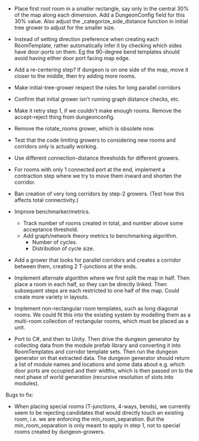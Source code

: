 - Place first root room in a smaller rectangle, say only in the central 30% of the map along each dimension. Add a DungeonConfig field for this 30% value. Also adjust the _categorize_side_distance function in initial tree grower to adjust for the smaller size.

- Instead of setting direction preference when creating each RoomTemplate, rather automatically infer it by checking which sides have door-ports on them. Eg the 90-degree bend templates should avoid having either door port facing map edge.

- Add a re-centering step? If dungeon is on one side of the map, move it closer to the middle, then try adding more rooms.

- Make initial-tree-grower respect the rules for long parallel corridors

- Confirm that initial grower isn't running graph distance checks, etc.

- Make it retry step 1, if we couldn't make enough rooms. Remove the accept-reject thing from dungeonconfig.

- Remove the rotate_rooms grower, which is obsolete now.

- Test that the code limiting growers to considering new rooms and corridors only is actually working.

- Use different connection-distance thresholds for different growers.

- For rooms with only 1 connected port at the end, implement a contraction step where we try to move them inward and shorten the corridor.

- Ban creation of very long corridors by step-2 growers. (Test how this affects total connectivity.)

- Improve benchmarker/metrics.
	- Track number of rooms created in total, and number above some acceptance threshold.
	- Add graph/network theory metrics to benchmarking algorithm.
		- Number of cycles.
		- Distribution of cycle size.

- Add a grower that looks for parallel corridors and creates a corridor between them, creating 2 T-junctions at the ends.

- Implement alternate algorithm where we first split the map in half. Then place a room in each half, so they can be directly linked. Then subsequent steps are each restricted to one half of the map. Could create more variety in layouts.

- Implement non-rectangular room templates, such as long diagonal rooms. We could fit this into the existing system by modelling them as a multi-room collection of rectangular rooms, which must be placed as a unit.

- Port to C#, and then to Unity. Then drive the dungeon generator by collecting data from the module prefab library and converting it into RoomTemplates and corridor template sets. Then run the dungeon generator on that extracted data. The dungeon generator should return a list of module names and locations and some data about e.g. which door ports are occupied and their widths, which is then passed on to the next phase of world generation (recursive resolution of slots into modules).


Bugs to fix:

- When placing special rooms (T-junctions, 4-ways, bends), we currently seem to be rejecting candidates that would directly touch an existing room, i.e. we are enforcing the min_room_separation. But the min_room_separation is only meant to apply in step 1, not to special rooms created by dungeon-growers.